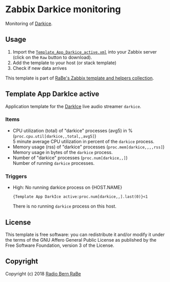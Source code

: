 # Zabbix Darkice monitoring
Monitoring of [Darkice](http://www.darkice.org/).

## Usage
1. Import the
   [`Template_App_Darkice_active.xml`](Template_App_Darkice_active.xml)
   into your Zabbix server (click on the `Raw` button to download).
2. Add the template to your host (or stack template)
3. Check if new data arrives

This template is part of [RaBe's Zabbix template and helpers
collection](https://github.com/radiorabe/rabe-zabbix).
## Template App DarkIce active
Application template for the [DarkIce](http://www.darkice.org/) live audio streamer `darkice`.
### Items
* CPU utilization (total) of "darkice" processes (avg5) in % (`proc.cpu.util[darkice,,total,,avg5]`)  
  5 minute average CPU utilization in percent of the `darkice` process.
* Memory usage (rss) of "darkice" processes (`proc.mem[darkice,,,,rss]`)  
  Memory usage in bytes of the `darkice` process.
* Number of "darkice" processes (`proc.num[darkice,,]`)  
  Number of running `darkice` processes.
### Triggers
* High: No running darkice process on {HOST.NAME}
  ```
  {Template App DarkIce active:proc.num[darkice,,].last(0)}<1
  ```
  There is no running `darkice` process on this host.

## License
This template is free software: you can redistribute it and/or modify it under
the terms of the GNU Affero General Public License as published by the Free
Software Foundation, version 3 of the License.

## Copyright
Copyright (c) 2018 [Radio Bern RaBe](http://www.rabe.ch)
